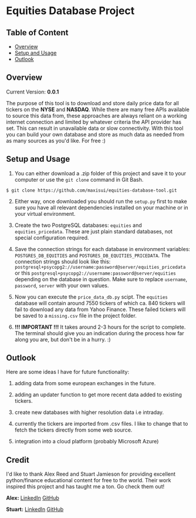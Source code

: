 # Equities Database Project

## Table of Content

- [Overview](#overview)
- [Setup and Usage](#setupandusage)
- [Outlook](#outlook)

## Overview

Current Version: **0.0.1**

The purpose of this tool is to download and store daily price data for all tickers on the **NYSE** and **NASDAQ**.
While there are many free APIs available to source this data from, these approaches are always reliant on a working internet connection and limited by whatever criteria the API provider has set. This can result in unavailable data or slow connectivity.
With this tool you can build your own database and store as much data as needed from as many sources as you'd like. For free :)

## Setup and Usage

1. You can either download a .zip folder of this project and save it to your computer or use the `git clone` command in Git Bash.

```console
$ git clone https://github.com/maxisui/equities-database-tool.git
```

2. Either way, once downloaded you should run the `setup.py` first to make sure you have all relevant dependencies installed on your machine or in your virtual environment.

3. Create the two PostgreSQL databases: `equities` and `equities_pricedata`. These are just plain standard databases, not special configuration required.

4. Save the connection strings for each database in environment variables: `POSTGRES_DB_EQUITIES` and `POSTGRES_DB_EQUITIES_PRICEDATA`. The connection strings should look like this:
   `postgresql+psycopg2://username:password@server/equities_pricedata` or this `postgresql+psycopg2://username:password@server/equities` depending on the database in question. Make sure to replace `username`, `password`, `server` with your own values.

5. Now you can execute the `price_data_db.py` scipt. The `equities` database will contain around 7550 tickers of which ca. 840 tickers will fail to download any data from Yahoo Finance. These failed tickers will be saved to a `missing.csv` file in the project folder.

6. **!!! IMPORTANT !!!** It takes around 2-3 hours for the script to complete. The terminal should give you an indication during the process how far along you are, but don't be in a hurry. :)

## Outlook

Here are some ideas I have for future functionality:

1. adding data from some european exchanges in the future.

2. adding an updater function to get more recent data added to existing tickers.

3. create new databases with higher resolution data i.e intraday.

4. currently the tickers are imported from .csv files. I like to change that to fetch the tickers directly from some web source.

5. integration into a cloud platform (probably Microsoft Azure)

## Credit

I'd like to thank Alex Reed and Stuart Jamieson for providing excellent python/finance educational content for free to the world. Their work inspired this project and has taught me a ton. Go check them out!

**Alex:**
[LinkedIn](https://www.linkedin.com/in/alex-reed)
[GitHub](https://github.com/areed1192)

**Stuart:**
[LinkedIn](https://www.linkedin.com/in/stuart-jamieson)
[GitHub](https://github.com/Stuj79)

